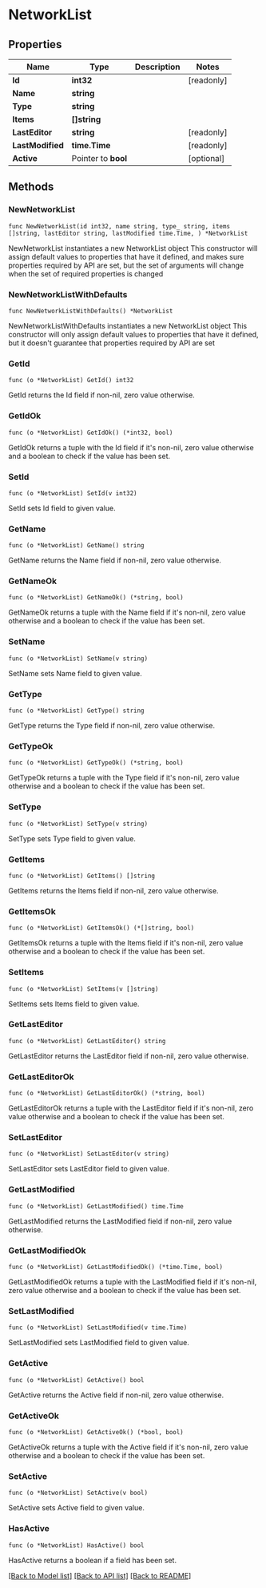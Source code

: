 # NetworkList

## Properties

Name | Type | Description | Notes
------------ | ------------- | ------------- | -------------
**Id** | **int32** |  | [readonly] 
**Name** | **string** |  | 
**Type** | **string** |  | 
**Items** | **[]string** |  | 
**LastEditor** | **string** |  | [readonly] 
**LastModified** | **time.Time** |  | [readonly] 
**Active** | Pointer to **bool** |  | [optional] 

## Methods

### NewNetworkList

`func NewNetworkList(id int32, name string, type_ string, items []string, lastEditor string, lastModified time.Time, ) *NetworkList`

NewNetworkList instantiates a new NetworkList object
This constructor will assign default values to properties that have it defined,
and makes sure properties required by API are set, but the set of arguments
will change when the set of required properties is changed

### NewNetworkListWithDefaults

`func NewNetworkListWithDefaults() *NetworkList`

NewNetworkListWithDefaults instantiates a new NetworkList object
This constructor will only assign default values to properties that have it defined,
but it doesn't guarantee that properties required by API are set

### GetId

`func (o *NetworkList) GetId() int32`

GetId returns the Id field if non-nil, zero value otherwise.

### GetIdOk

`func (o *NetworkList) GetIdOk() (*int32, bool)`

GetIdOk returns a tuple with the Id field if it's non-nil, zero value otherwise
and a boolean to check if the value has been set.

### SetId

`func (o *NetworkList) SetId(v int32)`

SetId sets Id field to given value.


### GetName

`func (o *NetworkList) GetName() string`

GetName returns the Name field if non-nil, zero value otherwise.

### GetNameOk

`func (o *NetworkList) GetNameOk() (*string, bool)`

GetNameOk returns a tuple with the Name field if it's non-nil, zero value otherwise
and a boolean to check if the value has been set.

### SetName

`func (o *NetworkList) SetName(v string)`

SetName sets Name field to given value.


### GetType

`func (o *NetworkList) GetType() string`

GetType returns the Type field if non-nil, zero value otherwise.

### GetTypeOk

`func (o *NetworkList) GetTypeOk() (*string, bool)`

GetTypeOk returns a tuple with the Type field if it's non-nil, zero value otherwise
and a boolean to check if the value has been set.

### SetType

`func (o *NetworkList) SetType(v string)`

SetType sets Type field to given value.


### GetItems

`func (o *NetworkList) GetItems() []string`

GetItems returns the Items field if non-nil, zero value otherwise.

### GetItemsOk

`func (o *NetworkList) GetItemsOk() (*[]string, bool)`

GetItemsOk returns a tuple with the Items field if it's non-nil, zero value otherwise
and a boolean to check if the value has been set.

### SetItems

`func (o *NetworkList) SetItems(v []string)`

SetItems sets Items field to given value.


### GetLastEditor

`func (o *NetworkList) GetLastEditor() string`

GetLastEditor returns the LastEditor field if non-nil, zero value otherwise.

### GetLastEditorOk

`func (o *NetworkList) GetLastEditorOk() (*string, bool)`

GetLastEditorOk returns a tuple with the LastEditor field if it's non-nil, zero value otherwise
and a boolean to check if the value has been set.

### SetLastEditor

`func (o *NetworkList) SetLastEditor(v string)`

SetLastEditor sets LastEditor field to given value.


### GetLastModified

`func (o *NetworkList) GetLastModified() time.Time`

GetLastModified returns the LastModified field if non-nil, zero value otherwise.

### GetLastModifiedOk

`func (o *NetworkList) GetLastModifiedOk() (*time.Time, bool)`

GetLastModifiedOk returns a tuple with the LastModified field if it's non-nil, zero value otherwise
and a boolean to check if the value has been set.

### SetLastModified

`func (o *NetworkList) SetLastModified(v time.Time)`

SetLastModified sets LastModified field to given value.


### GetActive

`func (o *NetworkList) GetActive() bool`

GetActive returns the Active field if non-nil, zero value otherwise.

### GetActiveOk

`func (o *NetworkList) GetActiveOk() (*bool, bool)`

GetActiveOk returns a tuple with the Active field if it's non-nil, zero value otherwise
and a boolean to check if the value has been set.

### SetActive

`func (o *NetworkList) SetActive(v bool)`

SetActive sets Active field to given value.

### HasActive

`func (o *NetworkList) HasActive() bool`

HasActive returns a boolean if a field has been set.


[[Back to Model list]](../README.md#documentation-for-models) [[Back to API list]](../README.md#documentation-for-api-endpoints) [[Back to README]](../README.md)


